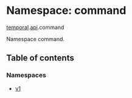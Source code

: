 # Namespace: command

[temporal](proto.temporal.md).[api](proto.temporal.api.md).command

Namespace command.

## Table of contents

### Namespaces

- [v1](proto.temporal.api.command.v1.md)
